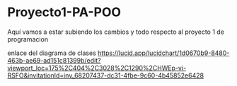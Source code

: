 # Proyecto1-PA-POO
Aquí vamos a estar subiendo los cambios y todo respecto al proyecto 1 de programacion

enlace del diagrama de clases 
https://lucid.app/lucidchart/1d0670b9-8480-463b-ae69-ad151c81399b/edit?viewport_loc=175%2C404%2C3028%2C1290%2CHWEp-vi-RSFO&invitationId=inv_68207437-dc31-4fbe-9c60-4b45852e6428

